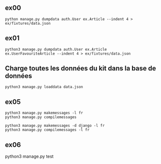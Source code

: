 
## ex00
```
python manage.py dumpdata auth.User ex.Article --indent 4 > ex/fixtures/data.json
```

## ex01
```
python3 manage.py dumpdata auth.User ex.Article ex.UserFavouriteArticle --indent 4 > ex/fixtures/data.json
```

## Charge toutes les données du kit dans la base de données
```
python3 manage.py loaddata data.json
```


## ex05
```
python3 manage.py makemessages -l fr
python3 manage.py compilemessages
```

```
python3 manage.py makemessages -d django -l fr
python3 manage.py compilemessages -l fr
```


## ex06
python3 manage.py test